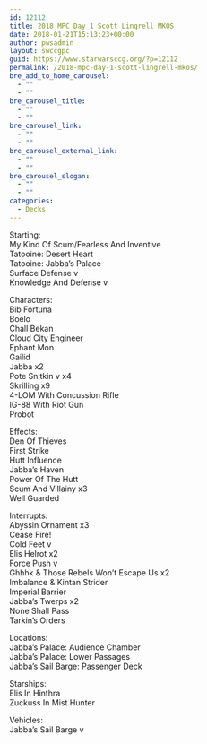 ```yaml
---
id: 12112
title: 2018 MPC Day 1 Scott Lingrell MKOS
date: 2018-01-21T15:13:23+00:00
author: pwsadmin
layout: swccgpc
guid: https://www.starwarsccg.org/?p=12112
permalink: /2018-mpc-day-1-scott-lingrell-mkos/
bre_add_to_home_carousel:
  - ""
  - ""
bre_carousel_title:
  - ""
  - ""
bre_carousel_link:
  - ""
  - ""
bre_carousel_external_link:
  - ""
  - ""
bre_carousel_slogan:
  - ""
  - ""
categories:
  - Decks
---
```

Starting:  
My Kind Of Scum/Fearless And Inventive  
Tatooine: Desert Heart  
Tatooine: Jabba’s Palace  
Surface Defense v  
Knowledge And Defense v

Characters:  
Bib Fortuna  
Boelo  
Chall Bekan  
Cloud City Engineer  
Ephant Mon  
Gailid  
Jabba x2  
Pote Snitkin v x4  
Skrilling x9  
4-LOM With Concussion Rifle  
IG-88 With Riot Gun  
Probot

Effects:  
Den Of Thieves  
First Strike  
Hutt Influence  
Jabba’s Haven  
Power Of The Hutt  
Scum And Villainy x3  
Well Guarded

Interrupts:  
Abyssin Ornament x3  
Cease Fire!  
Cold Feet v  
Elis Helrot x2  
Force Push v  
Ghhhk & Those Rebels Won’t Escape Us x2  
Imbalance & Kintan Strider  
Imperial Barrier  
Jabba’s Twerps x2  
None Shall Pass  
Tarkin’s Orders

Locations:  
Jabba’s Palace: Audience Chamber  
Jabba’s Palace: Lower Passages  
Jabba’s Sail Barge: Passenger Deck

Starships:  
Elis In Hinthra  
Zuckuss In Mist Hunter

Vehicles:  
Jabba’s Sail Barge v